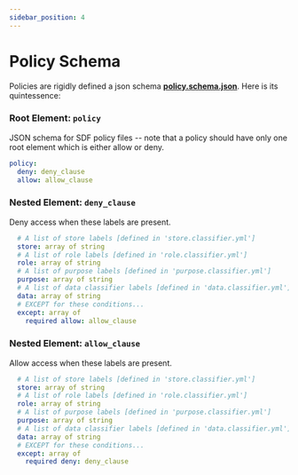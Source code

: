 ```yaml
---
sidebar_position: 4
---
```


# Policy Schema

<!-- 
## Examples
### Individual Policies
#### Data Classification
#### Roles
#### Purposes
#### Storage seperation
### Composite Policies
### A Company Privacy Policy
### GDPR
### HIPPA

## The Schema Definition -->
Policies are rigidly defined a json schema
**[policy.schema.json](
https://github.com/promise-labs/sdf-cli/blob/main/sdf-schemas/policy.schema.json)**.
Here is its quintessence:


### Root Element: `policy`
JSON schema for SDF policy files -- note that a policy should have only one root element which is either allow or deny.
```yml
policy:
  deny: deny_clause
  allow: allow_clause
```
### Nested Element: `deny_clause`
Deny access when these labels are present.
```yaml
  # A list of store labels [defined in 'store.classifier.yml']
  store: array of string
  # A list of role labels [defined in 'role.classifier.yml']
  role: array of string
  # A list of purpose labels [defined in 'purpose.classifier.yml']
  purpose: array of string
  # A list of data classifier labels [defined in 'data.classifier.yml']
  data: array of string
  # EXCEPT for these conditions...
  except: array of 
    required allow: allow_clause
```
### Nested Element: `allow_clause`
Allow access when these labels are present.
```yaml
  # A list of store labels [defined in 'store.classifier.yml']
  store: array of string
  # A list of role labels [defined in 'role.classifier.yml']
  role: array of string
  # A list of purpose labels [defined in 'purpose.classifier.yml']
  purpose: array of string
  # A list of data classifier labels [defined in 'data.classifier.yml']
  data: array of string
  # EXCEPT for these conditions...
  except: array of 
    required deny: deny_clause
```

